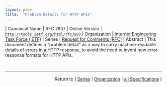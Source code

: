```yaml
---
layout: page
title:  "Problem Details for HTTP APIs"
---
```


| Canonical Name | RFC 7807
| Online Version | [`http://tools.ietf.org/html/rfc7807`](http://tools.ietf.org/html/rfc7807)
| Organization | [Internet Engineering Task Force (IETF)](..)
| Series | [Request for Comments (RFC)](.)
| Abstract | This document defines a "problem detail" as a way to carry machine-readable details of errors in a HTTP response, to avoid the need to invent new error response formats for HTTP APIs.

<br/>
<hr/>

<p style="text-align: right">Return to ( <a href="./">Series</a> | <a href="../">Organization</a> | <a href="../../">all Specifications</a> )</p>